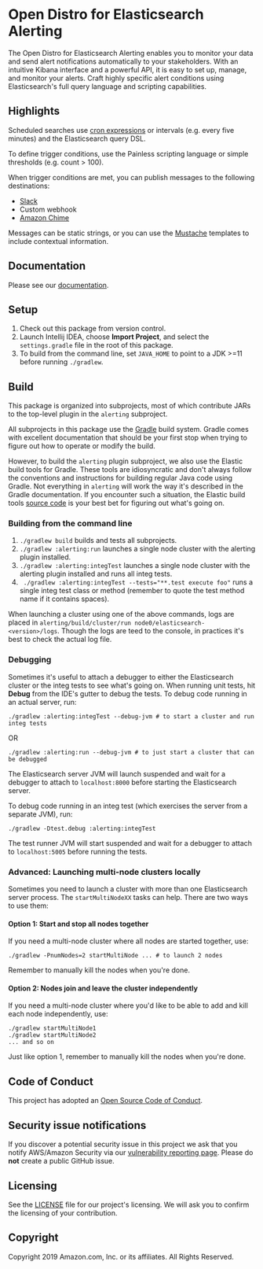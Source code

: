 # Open Distro for Elasticsearch Alerting

The Open Distro for Elasticsearch Alerting enables you to monitor your data and send alert notifications automatically to your stakeholders. With an intuitive Kibana interface and a powerful API, it is easy to set up, manage, and monitor your alerts. Craft highly specific alert conditions using Elasticsearch's full query language and scripting capabilities.


## Highlights

Scheduled searches use [cron expressions](https://en.wikipedia.org/wiki/Cron) or intervals (e.g. every five minutes) and the Elasticsearch query DSL.

To define trigger conditions, use the Painless scripting language or simple thresholds (e.g. count > 100).

When trigger conditions are met, you can publish messages to the following destinations:

* [Slack](https://slack.com/)
* Custom webhook
* [Amazon Chime](https://aws.amazon.com/chime/)

Messages can be static strings, or you can use the [Mustache](https://mustache.github.io/mustache.5.html) templates to include contextual information.


## Documentation

Please see our [documentation](https://opendistro.github.io/for-elasticsearch-docs/).

## Setup

1. Check out this package from version control.
1. Launch Intellij IDEA, choose **Import Project**, and select the `settings.gradle` file in the root of this package. 
1. To build from the command line, set `JAVA_HOME` to point to a JDK >=11 before running `./gradlew`.


## Build

This package is organized into subprojects, most of which contribute JARs to the top-level plugin in the `alerting` subproject.

All subprojects in this package use the [Gradle](https://docs.gradle.org/4.10.2/userguide/userguide.html) build system. Gradle comes with excellent documentation that should be your first stop when trying to figure out how to operate or modify the build. 

However, to build the `alerting` plugin subproject, we also use the Elastic build tools for Gradle.  These tools are idiosyncratic and don't always follow the conventions and instructions for building regular Java code using Gradle. Not everything in `alerting` will work the way it's described in the Gradle documentation. If you encounter such a situation, the Elastic build tools [source code](https://github.com/elastic/elasticsearch/tree/master/buildSrc/src/main/groovy/org/elasticsearch/gradle) is your best bet for figuring out what's going on.


### Building from the command line

1. `./gradlew build` builds and tests all subprojects.
2. `./gradlew :alerting:run` launches a single node cluster with the alerting plugin installed.
3. `./gradlew :alerting:integTest` launches a single node cluster with the alerting plugin installed and runs all integ tests.
4. ` ./gradlew :alerting:integTest --tests="**.test execute foo"` runs a single integ test class or method
 (remember to quote the test method name if it contains spaces).

When launching a cluster using one of the above commands, logs are placed in `alerting/build/cluster/run node0/elasticsearch-<version>/logs`. Though the logs are teed to the console, in practices it's best to check the actual log file.


### Debugging

Sometimes it's useful to attach a debugger to either the Elasticsearch cluster or the integ tests to see what's going on. When running unit tests, hit **Debug** from the IDE's gutter to debug the tests.  To debug code running in an actual server, run:

```
./gradlew :alerting:integTest --debug-jvm # to start a cluster and run integ tests
```

OR

```
./gradlew :alerting:run --debug-jvm # to just start a cluster that can be debugged
```

The Elasticsearch server JVM will launch suspended and wait for a debugger to attach to `localhost:8000` before starting the Elasticsearch server.

To debug code running in an integ test (which exercises the server from a separate JVM), run:

```
./gradlew -Dtest.debug :alerting:integTest 
```

The test runner JVM will start suspended and wait for a debugger to attach to `localhost:5005` before running the tests.


### Advanced: Launching multi-node clusters locally

Sometimes you need to launch a cluster with more than one Elasticsearch server process. The `startMultiNodeXX` tasks can help. There are two ways to use them:


#### Option 1: Start and stop all nodes together

If you need a multi-node cluster where all nodes are started together, use: 

```
./gradlew -PnumNodes=2 startMultiNode ... # to launch 2 nodes

```

Remember to manually kill the nodes when you're done.


#### Option 2: Nodes join and leave the cluster independently

If you need a multi-node cluster where you'd like to be able to add and kill each node independently, use:

```
./gradlew startMultiNode1 
./gradlew startMultiNode2
... and so on
```

Just like option 1, remember to manually kill the nodes when you're done.


## Code of Conduct

This project has adopted an [Open Source Code of Conduct](https://opendistro.github.io/for-elasticsearch/codeofconduct.html).


## Security issue notifications

If you discover a potential security issue in this project we ask that you notify AWS/Amazon Security via our [vulnerability reporting page](http://aws.amazon.com/security/vulnerability-reporting/). Please do **not** create a public GitHub issue.


## Licensing

See the [LICENSE](./LICENSE.txt) file for our project's licensing. We will ask you to confirm the licensing of your contribution.


## Copyright

Copyright 2019 Amazon.com, Inc. or its affiliates. All Rights Reserved.
